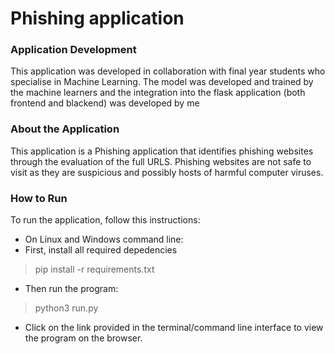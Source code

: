 # Phishing  application

### Application Development

This application was developed in collaboration with final year students who specialise in Machine Learning.
The model was developed and trained by the machine learners and the integration into the flask application (both frontend and blackend) was developed by me

### About the Application 
This application is a Phishing application that identifies phishing websites through the evaluation of the full URLS. Phishing websites are not safe to visit as they are
suspicious and possibly hosts of harmful computer viruses.

### How to Run
To run the application, follow this instructions:

- On Linux and Windows command line:
- First, install all required depedencies
> pip install -r requirements.txt
- Then run the program:
> python3 run.py
- Click on the link provided in the terminal/command line interface to view the program on the browser.
